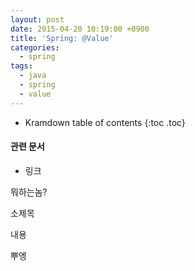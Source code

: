 ```yaml
---
layout: post
date: 2015-04-20 10:19:00 +0900
title: 'Spring: @Value'
categories:
  - spring
tags:
  - java
  - spring
  - value
---
```


* Kramdown table of contents
{:toc .toc}

#### 관련 문서

- 링크

뭐하는놈?

소제목

내용

뿌엥
